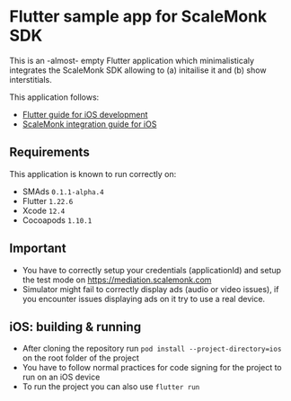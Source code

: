 # Flutter sample app for ScaleMonk SDK

This is an -almost- empty Flutter application which minimalisticaly integrates the ScaleMonk SDK allowing to (a) initailise it and (b) show interstitials. 

This application follows:
 - [Flutter guide for iOS development](https://flutter.dev/docs/get-started/flutter-for/ios-devs)
 - [ScaleMonk integration guide for iOS](https://scalemonk.github.io/mediation-docs/#/mediation-sdk-ios/getting-started)

## Requirements
This application is known to run correctly on:
 - SMAds `0.1.1-alpha.4` 
 - Flutter `1.22.6`
 - Xcode `12.4`
 - Cocoapods `1.10.1`

## Important
- You have to correctly setup your credentials (applicationId) and setup the test mode on https://mediation.scalemonk.com
- Simulator might fail to correctly display ads (audio or video issues), if you encounter issues displaying ads on it try to use a real device.

## iOS: building & running
- After cloning the repository run `pod install --project-directory=ios` on the root folder of the project
- You have to follow normal practices for code signing for the project to run on an iOS device
- To run the project you can also use `flutter run`
